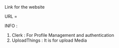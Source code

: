 Link for the website

URL = 

INFO : 

1) Clerk : For Profile Management and authentication
2) UploadThings : It is for upload Media
